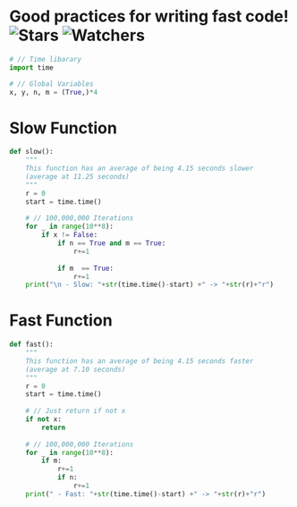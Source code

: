 # Good practices for writing fast code! ![Stars](https://img.shields.io/github/stars/Simpson-Computer-Technologies-Research/-WriteFasterCode?color=brightgreen) ![Watchers](https://img.shields.io/github/watchers/Simpson-Computer-Technologies-Research/WriteFasterCode?label=Watchers)

```py
# // Time libarary
import time

# // Global Variables
x, y, n, m = (True,)*4

```

# Slow Function
```py
def slow():
    """
    This function has an average of being 4.15 seconds slower 
    (average at 11.25 seconds)
    """
    r = 0
    start = time.time()
    
    # // 100,000,000 Iterations
    for _ in range(10**8):
        if x != False:
            if n == True and m == True:
                r+=1
                    
            if m  == True:
                r+=1
    print("\n - Slow: "+str(time.time()-start) +" -> "+str(r)+"r")

```

# Fast Function
```py
def fast():
    """
    This function has an average of being 4.15 seconds faster
    (average at 7.10 seconds)
    """
    r = 0
    start = time.time()
    
    # // Just return if not x
    if not x:
        return
    
    # // 100,000,000 Iterations
    for _ in range(10**8):
        if m:
            r+=1
            if n:
                r+=1
    print(" - Fast: "+str(time.time()-start) +" -> "+str(r)+"r")
```
